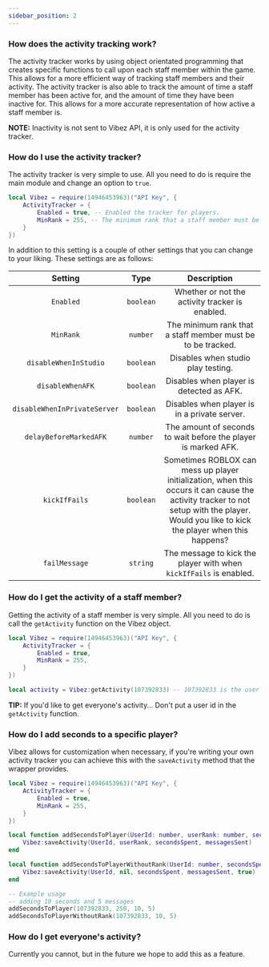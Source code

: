 ```yaml
---
sidebar_position: 2
---
```


### How does the activity tracking work?
The activity tracker works by using object orientated programming that creates specific functions to call upon each staff member within the game. This allows for a more efficient way of tracking staff members and their activity. The activity tracker is also able to track the amount of time a staff member has been active for, and the amount of time they have been inactive for. This allows for a more accurate representation of how active a staff member is.

**NOTE:** Inactivity is not sent to Vibez API, it is only used for the activity tracker.

### How do I use the activity tracker?
The activity tracker is very simple to use. All you need to do is require the main module and change an option to `true`.

```lua
local Vibez = require(14946453963)("API Key", {
    ActivityTracker = {
        Enabled = true, -- Enabled the tracker for players.
        MinRank = 255, -- The minimum rank that a staff member must be to be tracked.
    }
})
```

In addition to this setting is a couple of other settings that you can change to your liking. These settings are as follows:

| Setting | Type | Description |
| :---: | :---: | :---: |
| `Enabled` | `boolean` | Whether or not the activity tracker is enabled. |
| `MinRank` | `number` | The minimum rank that a staff member must be to be tracked. |
| `disableWhenInStudio` | `boolean` | Disables when studio play testing. |
| `disableWhenAFK` | `boolean` | Disables when player is detected as AFK. |
| `disableWhenInPrivateServer` | `boolean` | Disables when player is in a private server. |
| `delayBeforeMarkedAFK` | `number` | The amount of seconds to wait before the player is marked AFK. |
| `kickIfFails` | `boolean` | Sometimes ROBLOX can mess up player initialization, when this occurs it can cause the activity tracker to not setup with the player. Would you like to kick the player when this happens? |
| `failMessage` | `string` | The message to kick the player with when `kickIfFails` is enabled. |

### How do I get the activity of a staff member?
Getting the activity of a staff member is very simple. All you need to do is call the `getActivity` function on the Vibez object.

```lua
local Vibez = require(14946453963)("API Key", {
    ActivityTracker = {
        Enabled = true,
        MinRank = 255,
    }
})

local activity = Vibez:getActivity(107392833) -- 107392833 is the user id of the staff member
```

**TIP:** If you'd like to get everyone's activity... Don't put a user id in the `getActivity` function.

### How do I add seconds to a specific player?
Vibez allows for customization when necessary, if you're writing your own activity tracker you can achieve this with the `saveActivity` method that the wrapper provides.

```lua
local Vibez = require(14946453963)("API Key", {
    ActivityTracker = {
        Enabled = true,
        MinRank = 255,
    }
})

local function addSecondsToPlayer(UserId: number, userRank: number, secondsSpent: number, messagesSent: number)
    Vibez:saveActivity(UserId, userRank, secondsSpent, messagesSent)
end

local function addSecondsToPlayerWithoutRank(UserId: number, secondsSpent: number, messagesSent: number)
    Vibez:saveActivity(UserId, nil, secondsSpent, messagesSent, true)
end

-- Example usage
-- adding 10 seconds and 5 messages
addSecondsToPlayer(107392833, 250, 10, 5)
addSecondsToPlayerWithoutRank(107392833, 10, 5)
```

### How do I get everyone's activity?
Currently you cannot, but in the future we hope to add this as a feature.